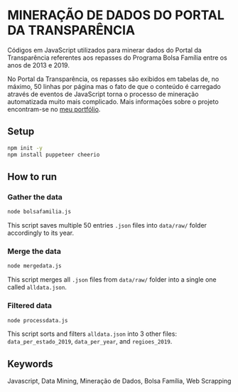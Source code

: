# MINERAÇÃO DE DADOS DO PORTAL DA TRANSPARÊNCIA
Códigos em JavaScript utilizados para minerar dados do Portal da Transparência referentes aos repasses do Programa Bolsa Família entre os anos de 2013 e 2019.

No Portal da Transparência, os repasses são exibidos em tabelas de, no máximo, 50 linhas por página mas o fato de que o conteúdo é carregado através de eventos de JavaScript torna o processo de mineração automatizada muito mais complicado. Mais informações sobre o projeto encontram-se no [meu portfólio](https://hugobrancowb.github.io/).

## Setup
```bash
npm init -y
npm install puppeteer cheerio 
```

## How to run
### Gather the data
```bash
node bolsafamilia.js
```
This script saves multiple 50 entries `.json` files into `data/raw/` folder accordingly to its year.

### Merge the data
```bash
node mergedata.js
```
This script merges all `.json` files from `data/raw/` folder into a single one called `alldata.json`.

### Filtered data
```bash
node processdata.js
```
This script sorts and filters `alldata.json` into 3 other files: `data_per_estado_2019`, `data_per_year`, and `regioes_2019`.

## Keywords
Javascript, Data Mining, Mineração de Dados, Bolsa Família, Web Scrapping
